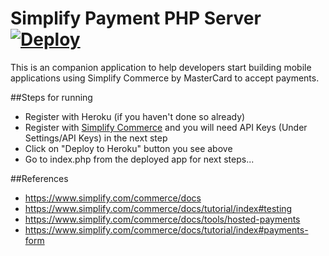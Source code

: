 Simplify Payment PHP Server [![Deploy](https://www.herokucdn.com/deploy/button.png)](https://heroku.com/deploy)
=========================
This is an companion application to help developers start building mobile applications using Simplify Commerce by MasterCard to accept payments.

##Steps for running

* Register with Heroku (if you haven't done so already)
* Register with [Simplify Commerce](https://www.simplify.com/commerce/login/signup) and you will need API Keys (Under Settings/API Keys) in the next step
* Click on "Deploy to Heroku" button you see above
* Go to index.php from the deployed app for next steps...

##References
* https://www.simplify.com/commerce/docs
* https://www.simplify.com/commerce/docs/tutorial/index#testing
* https://www.simplify.com/commerce/docs/tools/hosted-payments
* https://www.simplify.com/commerce/docs/tutorial/index#payments-form




